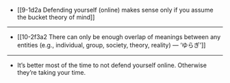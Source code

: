 - [[9-1d2a Defending yourself (online) makes sense only if you assume the bucket theory of mind]]
---
- [[10-2f3a2 There can only be enough overlap of meanings between any entities (e.g., individual, group, society, theory, reality) — ‘ゆらぎ’]]
---
- It’s better most of the time to not defend yourself online. Otherwise they’re taking your time.
